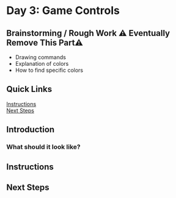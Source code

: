 # Day 3: Game Controls

## Brainstorming / Rough Work :warning: Eventually Remove This Part:warning:
- Drawing commands
- Explanation of colors
- How to find specific colors

## Quick Links  
[Instructions](#instructions)  
[Next Steps](#next-steps)  

## Introduction

### What should it look like?

## Instructions



## Next Steps 
